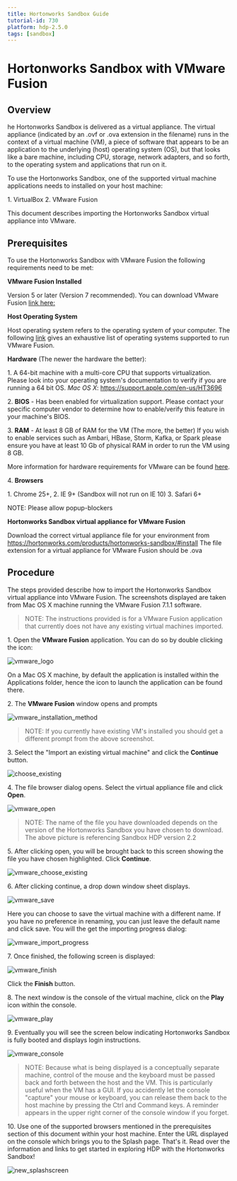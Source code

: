 ```yaml
---
title: Hortonworks Sandbox Guide
tutorial-id: 730
platform: hdp-2.5.0
tags: [sandbox]
---
```


# Hortonworks Sandbox with VMware Fusion

## Overview

he Hortonworks Sandbox is delivered as a virtual appliance.  The virtual appliance (indicated by an .ovf or .ova extension in the filename) runs in the context of a virtual machine (VM), a piece of software that appears to be an application to the underlying (host) operating system (OS), but that looks like a bare machine, including CPU, storage, network adapters, and so forth, to the operating system and applications that run on it.

To use the Hortonworks Sandbox, one of the supported virtual machine applications needs to installed on your host machine:

1\. VirtualBox
2\. VMware Fusion


This document describes importing the Hortonworks Sandbox virtual appliance into VMware.

## Prerequisites

To use the Hortonworks Sandbox with VMware Fusion the following requirements need to be met:

**VMware Fusion Installed**

Version 5 or later (Version 7 recommended). You can download VMware Fusion [link here:](https://my.vmware.com/web/vmware/info/slug/desktop_end_user_computing/vmware_fusion/7_0#product_downloads)

**Host Operating System**

Host operating system refers to the operating system of your computer.  The following [link](https://www.vmware.com/support/fusion/faq/requirements) gives an exhaustive list of operating systems supported to run VMware Fusion.

**Hardware** (The newer the hardware the better):

1\. A 64-bit machine with a multi-core CPU that supports virtualization. Please look into your operating system's documentation to verify if you are running a 64 bit OS.
_Mac OS X_:
https://support.apple.com/en-us/HT3696

2\. **BIOS** - Has been enabled for virtualization support.  Please contact your specific computer vendor to determine how to enable/verify this feature in your machine's BIOS.

3\. **RAM** - At least 8 GB of RAM for the VM (The more, the better)
If you wish to enable services such as Ambari, HBase, Storm, Kafka, or Spark please ensure you have at least 10 Gb of physical RAM in order to run the VM using 8 GB.

More information for hardware requirements for VMware can be found [here](https://www.vmware.com/support/fusion/faq/requirements).

4\. **Browsers**

1\.  Chrome 25+,
2\.  IE 9+ (Sandbox will not run on IE 10)
3\.  Safari 6+

NOTE: Please allow popup-blockers

**Hortonworks Sandbox virtual appliance for VMware Fusion**

Download the correct virtual appliance file for your environment from https://hortonworks.com/products/hortonworks-sandbox/#install
The file extension for a virtual appliance for VMware Fusion should be .ova

## Procedure
The steps provided describe how to import the Hortonworks Sandbox virtual appliance into VMware Fusion.  The screenshots displayed are taken from Mac OS X machine running the VMware Fusion 7.1.1 software.

> NOTE:  The instructions provided is for a VMware Fusion application that currently does not have any existing virtual machines imported.

1\.	Open the **VMware Fusion** application.
You can do so by double clicking the icon:

![vmware_logo]({{page.path}}/assets-guide/vmware_logo.png)

On a Mac OS X machine, by default the application is installed within the Applications folder, hence the icon to launch the application can be found there.

2\.	The **VMware Fusion** window opens and prompts

![vmware_installation_method]({{page.path}}/assets-guide/vmware_installation_method.png)

> NOTE:  If you currently have existing VM's installed you should get a different prompt from the above screenshot.

3\.	Select the "Import an existing virtual machine" and click the **Continue** button.

![choose_existing]({{page.path}}/assets-guide/choose_existing.png)

4\.	The file browser dialog opens.  Select the virtual appliance file and click **Open**.

![vmware_open]({{page.path}}/assets-guide/vmware_open.png)

> NOTE:  The name of the file you have downloaded depends on the version of the Hortonworks Sandbox you have chosen to download.  The above picture is referencing Sandbox HDP version 2.2

5\.	After clicking open, you will be brought back to this screen showing the file you have chosen highlighted.  Click **Continue**.

![vmware_choose_existing]({{page.path}}/assets-guide/vmware_choose_existing.png)

6\.	After clicking continue, a drop down window sheet displays.

![vmware_save]({{page.path}}/assets-guide/vmware_save.png)

Here you can choose to save the virtual machine with a different name.  If you have no preference in renaming, you can just leave the default name and click save.  You will the get the importing progress dialog:

![vmware_import_progress]({{page.path}}/assets-guide/vmware_import_progress.png)

7\.	Once finished, the following screen is displayed:

![vmware_finish]({{page.path}}/assets-guide/vmware_finish.png)

Click the **Finish** button.

8\.	The next window is the console of the virtual machine, click on the **Play** icon within the console.

![vmware_play]({{page.path}}/assets-guide/vmware_play.png)

9\. Eventually you will see the screen below indicating Hortonworks Sandbox is fully booted and displays login instructions.

![vmware_console]({{page.path}}/assets-guide/vmware_booted.png)

> NOTE: Because what is being displayed is a conceptually separate machine, control of the mouse and the keyboard must be passed back and forth between the host and the VM. This is particularly useful when the VM has a GUI.  If you accidently let the console "capture" your mouse or keyboard, you can release them back to the host machine by pressing the Ctrl and Command keys. A reminder appears in the upper right corner of the console window if you forget.

10\. Use one of the supported browsers mentioned in the prerequisites section of this document within your host machine.  Enter the URL displayed on the console which brings you to the Splash page.  That's it. Read over the information and links to get started in exploring HDP with the Hortonworks Sandbox!

![new_splashscreen]({{page.path}}/assets-guide/new_splashscreen.png)
